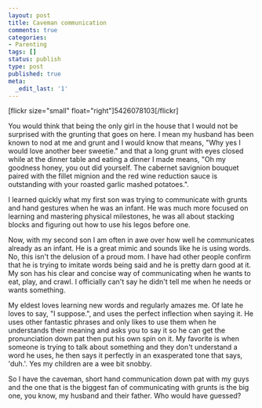 ```yaml
---
layout: post
title: Caveman communication
comments: true
categories:
- Parenting
tags: []
status: publish
type: post
published: true
meta:
  _edit_last: '1'
---
```

[flickr size="small" float="right"]5426078103[/flickr]

You would think that being the only girl in the house that I would not be surprised with the grunting that goes on here.  I mean my husband has been known to nod at me and grunt and I would know that means, "Why yes I would love another beer sweetie." and that a long grunt with eyes closed while at the dinner table and eating a dinner I made means, "Oh my goodness honey, you out did yourself.  The cabernet savignion bouquet paired with the fillet mignion and the red wine reduction sauce is outstanding with your roasted garlic mashed potatoes.".  

I learned quickly what my first son was trying to communicate with grunts and hand gestures when he was an infant.  He was much more focused on learning and mastering physical milestones, he was all about stacking blocks and figuring out how to use his legos before one.  

Now, with my second son I am often in awe over how well he communicates already as an infant.  He is a great mimic and sounds like he is using words.  No, this isn't the delusion of a proud mom.  I have had other people confirm that he is trying to imitate words being said and he is pretty darn good at it.  My son has his clear and concise way of communicating when he wants to eat, play, and crawl.  I officially can't say he didn't tell me when he needs or wants something. 

My eldest loves learning new words and regularly amazes me.  Of late he loves to say, "I suppose.", and uses the perfect inflection when saying it.  He uses other fantastic phrases and only likes to use them when he understands their meaning and asks you to say it so he can get the pronunciation down pat then put his own spin on it.  My favorite is when someone is trying to talk about something and they don't understand a word he uses, he then says it perfectly in an exasperated tone that says, 'duh.'.  Yes my children are a wee bit snobby.

So I have the caveman, short hand communication down pat with my guys and the one that is the biggest fan of communicating with grunts is the big one, you know, my husband and their father.  Who would have guessed?  
